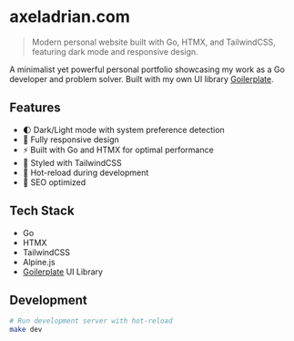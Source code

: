 # axeladrian.com

> Modern personal website built with Go, HTMX, and TailwindCSS, featuring dark mode and responsive design.

A minimalist yet powerful personal portfolio showcasing my work as a Go developer and problem solver. Built with my own UI library [Goilerplate](https://github.com/axzilla/goilerplate).

## Features

- 🌓 Dark/Light mode with system preference detection
- 📱 Fully responsive design
- ⚡ Built with Go and HTMX for optimal performance
- 🎨 Styled with TailwindCSS
- 🔄 Hot-reload during development
- 🎯 SEO optimized

## Tech Stack

- Go
- HTMX
- TailwindCSS
- Alpine.js
- [Goilerplate](https://github.com/axzilla/goilerplate) UI Library

## Development

```bash
# Run development server with hot-reload
make dev
```
